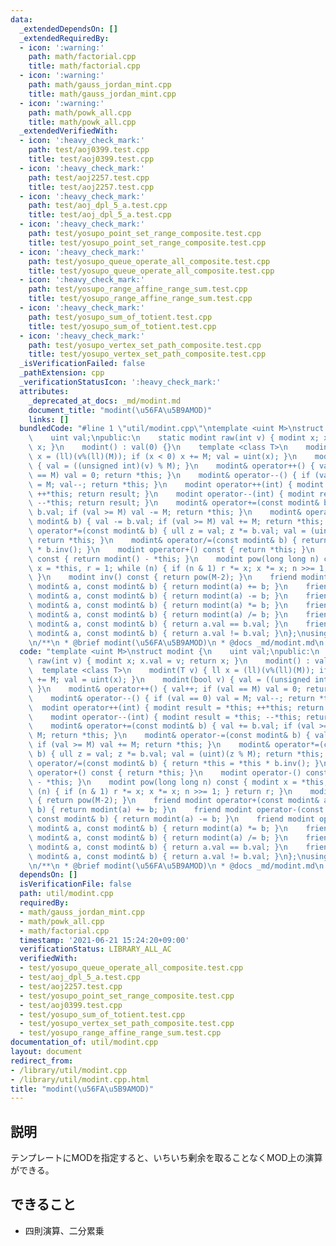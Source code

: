 ```yaml
---
data:
  _extendedDependsOn: []
  _extendedRequiredBy:
  - icon: ':warning:'
    path: math/factorial.cpp
    title: math/factorial.cpp
  - icon: ':warning:'
    path: math/gauss_jordan_mint.cpp
    title: math/gauss_jordan_mint.cpp
  - icon: ':warning:'
    path: math/powk_all.cpp
    title: math/powk_all.cpp
  _extendedVerifiedWith:
  - icon: ':heavy_check_mark:'
    path: test/aoj0399.test.cpp
    title: test/aoj0399.test.cpp
  - icon: ':heavy_check_mark:'
    path: test/aoj2257.test.cpp
    title: test/aoj2257.test.cpp
  - icon: ':heavy_check_mark:'
    path: test/aoj_dpl_5_a.test.cpp
    title: test/aoj_dpl_5_a.test.cpp
  - icon: ':heavy_check_mark:'
    path: test/yosupo_point_set_range_composite.test.cpp
    title: test/yosupo_point_set_range_composite.test.cpp
  - icon: ':heavy_check_mark:'
    path: test/yosupo_queue_operate_all_composite.test.cpp
    title: test/yosupo_queue_operate_all_composite.test.cpp
  - icon: ':heavy_check_mark:'
    path: test/yosupo_range_affine_range_sum.test.cpp
    title: test/yosupo_range_affine_range_sum.test.cpp
  - icon: ':heavy_check_mark:'
    path: test/yosupo_sum_of_totient.test.cpp
    title: test/yosupo_sum_of_totient.test.cpp
  - icon: ':heavy_check_mark:'
    path: test/yosupo_vertex_set_path_composite.test.cpp
    title: test/yosupo_vertex_set_path_composite.test.cpp
  _isVerificationFailed: false
  _pathExtension: cpp
  _verificationStatusIcon: ':heavy_check_mark:'
  attributes:
    _deprecated_at_docs: _md/modint.md
    document_title: "modint(\u56FA\u5B9AMOD)"
    links: []
  bundledCode: "#line 1 \"util/modint.cpp\"\ntemplate <uint M>\nstruct modint {\n\
    \    uint val;\npublic:\n    static modint raw(int v) { modint x; x.val = v; return\
    \ x; }\n    modint() : val(0) {}\n    template <class T>\n    modint(T v) { ll\
    \ x = (ll)(v%(ll)(M)); if (x < 0) x += M; val = uint(x); }\n    modint(bool v)\
    \ { val = ((unsigned int)(v) % M); }\n    modint& operator++() { val++; if (val\
    \ == M) val = 0; return *this; }\n    modint& operator--() { if (val == 0) val\
    \ = M; val--; return *this; }\n    modint operator++(int) { modint result = *this;\
    \ ++*this; return result; }\n    modint operator--(int) { modint result = *this;\
    \ --*this; return result; }\n    modint& operator+=(const modint& b) { val +=\
    \ b.val; if (val >= M) val -= M; return *this; }\n    modint& operator-=(const\
    \ modint& b) { val -= b.val; if (val >= M) val += M; return *this; }\n    modint&\
    \ operator*=(const modint& b) { ull z = val; z *= b.val; val = (uint)(z % M);\
    \ return *this; }\n    modint& operator/=(const modint& b) { return *this = *this\
    \ * b.inv(); }\n    modint operator+() const { return *this; }\n    modint operator-()\
    \ const { return modint() - *this; }\n    modint pow(long long n) const { modint\
    \ x = *this, r = 1; while (n) { if (n & 1) r *= x; x *= x; n >>= 1; } return r;\
    \ }\n    modint inv() const { return pow(M-2); }\n    friend modint operator+(const\
    \ modint& a, const modint& b) { return modint(a) += b; }\n    friend modint operator-(const\
    \ modint& a, const modint& b) { return modint(a) -= b; }\n    friend modint operator*(const\
    \ modint& a, const modint& b) { return modint(a) *= b; }\n    friend modint operator/(const\
    \ modint& a, const modint& b) { return modint(a) /= b; }\n    friend bool operator==(const\
    \ modint& a, const modint& b) { return a.val == b.val; }\n    friend bool operator!=(const\
    \ modint& a, const modint& b) { return a.val != b.val; }\n};\nusing mint = modint<MOD>;\n\
    \n/**\n * @brief modint(\u56FA\u5B9AMOD)\n * @docs _md/modint.md\n */\n"
  code: "template <uint M>\nstruct modint {\n    uint val;\npublic:\n    static modint\
    \ raw(int v) { modint x; x.val = v; return x; }\n    modint() : val(0) {}\n  \
    \  template <class T>\n    modint(T v) { ll x = (ll)(v%(ll)(M)); if (x < 0) x\
    \ += M; val = uint(x); }\n    modint(bool v) { val = ((unsigned int)(v) % M);\
    \ }\n    modint& operator++() { val++; if (val == M) val = 0; return *this; }\n\
    \    modint& operator--() { if (val == 0) val = M; val--; return *this; }\n  \
    \  modint operator++(int) { modint result = *this; ++*this; return result; }\n\
    \    modint operator--(int) { modint result = *this; --*this; return result; }\n\
    \    modint& operator+=(const modint& b) { val += b.val; if (val >= M) val -=\
    \ M; return *this; }\n    modint& operator-=(const modint& b) { val -= b.val;\
    \ if (val >= M) val += M; return *this; }\n    modint& operator*=(const modint&\
    \ b) { ull z = val; z *= b.val; val = (uint)(z % M); return *this; }\n    modint&\
    \ operator/=(const modint& b) { return *this = *this * b.inv(); }\n    modint\
    \ operator+() const { return *this; }\n    modint operator-() const { return modint()\
    \ - *this; }\n    modint pow(long long n) const { modint x = *this, r = 1; while\
    \ (n) { if (n & 1) r *= x; x *= x; n >>= 1; } return r; }\n    modint inv() const\
    \ { return pow(M-2); }\n    friend modint operator+(const modint& a, const modint&\
    \ b) { return modint(a) += b; }\n    friend modint operator-(const modint& a,\
    \ const modint& b) { return modint(a) -= b; }\n    friend modint operator*(const\
    \ modint& a, const modint& b) { return modint(a) *= b; }\n    friend modint operator/(const\
    \ modint& a, const modint& b) { return modint(a) /= b; }\n    friend bool operator==(const\
    \ modint& a, const modint& b) { return a.val == b.val; }\n    friend bool operator!=(const\
    \ modint& a, const modint& b) { return a.val != b.val; }\n};\nusing mint = modint<MOD>;\n\
    \n/**\n * @brief modint(\u56FA\u5B9AMOD)\n * @docs _md/modint.md\n */"
  dependsOn: []
  isVerificationFile: false
  path: util/modint.cpp
  requiredBy:
  - math/gauss_jordan_mint.cpp
  - math/powk_all.cpp
  - math/factorial.cpp
  timestamp: '2021-06-21 15:24:20+09:00'
  verificationStatus: LIBRARY_ALL_AC
  verifiedWith:
  - test/yosupo_queue_operate_all_composite.test.cpp
  - test/aoj_dpl_5_a.test.cpp
  - test/aoj2257.test.cpp
  - test/yosupo_point_set_range_composite.test.cpp
  - test/aoj0399.test.cpp
  - test/yosupo_sum_of_totient.test.cpp
  - test/yosupo_vertex_set_path_composite.test.cpp
  - test/yosupo_range_affine_range_sum.test.cpp
documentation_of: util/modint.cpp
layout: document
redirect_from:
- /library/util/modint.cpp
- /library/util/modint.cpp.html
title: "modint(\u56FA\u5B9AMOD)"
---
```

## 説明
テンプレートにMODを指定すると、いちいち剰余を取ることなくMOD上の演算ができる。

## できること
- 四則演算、二分累乗